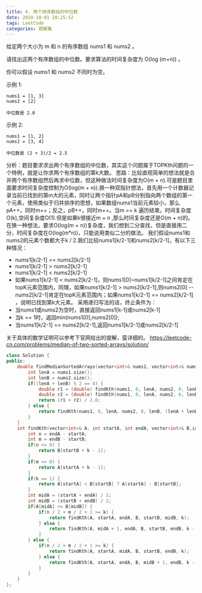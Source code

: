 ```yaml
---
title: 4. 两个排序数组的中位数
date: 2018-10-01 20:25:52
tags: LeetCode
categories: 题解集
---
```


给定两个大小为 m 和 n 的有序数组 nums1 和 nums2 。

请找出这两个有序数组的中位数。要求算法的时间复杂度为 O(log (m+n)) 。

你可以假设 nums1 和 nums2 不同时为空。

示例 1:
```
nums1 = [1, 3]
nums2 = [2]

中位数是 2.0
```
示例 2:
```
nums1 = [1, 2]
nums2 = [3, 4]

中位数是 (2 + 3)/2 = 2.5
```
分析：题目要求求出两个有序数组的中位数，其实这个问题属于TOPKth问题的一个特例，就是让你求两个有序数组的第k大数。
思路：比较直观简单的想法就是合并两个有序数组然后再求中位数，但这种做法时间复杂度为O(m + n).可是题目里面要求时间复杂度控制为O(log(m + n)).换一种双指针想法，首先用一个计数器记录当前已找到的第m大的元素，同时让两个指针pA和pB分别指向两个数组的第一个元素，使用类似于归并排序的思想，如果数组nums1当前元素较小，那么pA++，同时m++；反之，pB++，同时m++。当m == k 遍历结束。时间复杂度O(k),空间复杂度O(1).但是如果k很接近m + n ,那么时间复杂度还是O(m + n)的。
在换一种想法，要求O(log(m + n))复杂度，我们想到二分查找，但是直接用二分，时间复杂度在O(log(m*n))，只能说用类似二分的做法。
我们假设nums1和nums2的元素个数都大于k / 2.我们比较nums1[k/2-1]和nums2[k/2-1]，有以下三种情况：
- nums1[k/2-1] == nums2[k/2-1]
- nums1[k/2-1] > nums2[k/2-1]
- nums1[k/2-1] < nums2[k/2-1]
- 如果nums1[k/2-1] < nums2[k/2-1]，则nums1[0]~nums1[k/2-1]之间肯定在topK元素范围内，同理，如果nums1[k/2-1] > nums2[k/2-1],则nums2[0] -- nums2[k/2-1]肯定在topK元素范围内；如果nums1[k/2-1] == nums2[k/2-1] ，说明已找到第k大元素。
采用递归写法的话，终止条件为：
- 当nums1或nums2为空时，直接返回nums1[k-1]或nums2[k-1]
- 当k == 1时，返回min(nums1[0],nums2[0]);
- 当nums1[k/2-1]  == nums2[k/2-1],返回nums1[k/2-1]或nums2[k/2-1]

关于具体的数学证明可以参考下官网给出的提解，蛮详细的。
https://leetcode-cn.com/problems/median-of-two-sorted-arrays/solution/
```cpp
class Solution {
public:
    double findMedianSortedArrays(vector<int>& nums1, vector<int>& nums2) {
        int lenA = nums1.size();
        int lenB = nums2.size();
        if((lenA + lenB) % 2 == 0) {
            double r1 = (double) findKth(nums1, 0, lenA, nums2, 0, lenB, (lenA + lenB) / 2);
            double r2 = (double) findKth(nums1, 0, lenA, nums2, 0, lenB, (lenA + lenB) / 2 + 1);
            return (r1 + r2) / 2.0;
        } else {
            return findKth(nums1, 0, lenA, nums2, 0, lenB, (lenA + lenB + 1) / 2);
        }
    }
    int findKth(vector<int>& A, int startA, int endA, vector<int>& B,int startB, int endB, int k) {
        int n = endA - startA;
        int m = endB - startB;
        if(n <= 0) {
            return B[startB + k - 1];
        }
        if(m <= 0) {
            return A[startA + k - 1];
        }
        if(k == 1) {
            return A[startA] < B[startB] ? A[startA] : B[startB];
        }
        int midA = (startA + endA) / 2;
        int midB = (startB + endB) / 2;
        if(A[midA] <= B[midB]) {
            if(n / 2 + m / 2 + 1 >= k) {
                return findKth(A, startA, endA, B, startB, midB, k);
            } else {
                return findKth(A, midA + 1, endA, B, startB, endB, k - n / 2 - 1);
            }
        } else {
            if(n / 2 + m / 2 + 1 >= k) {
                return findKth(A, startA, midA, B, startB, endB, k);
            } else {
                return findKth(A, startA, endA, B, midB + 1, endB, k - m / 2 - 1);
            }
        }
    }
};
```